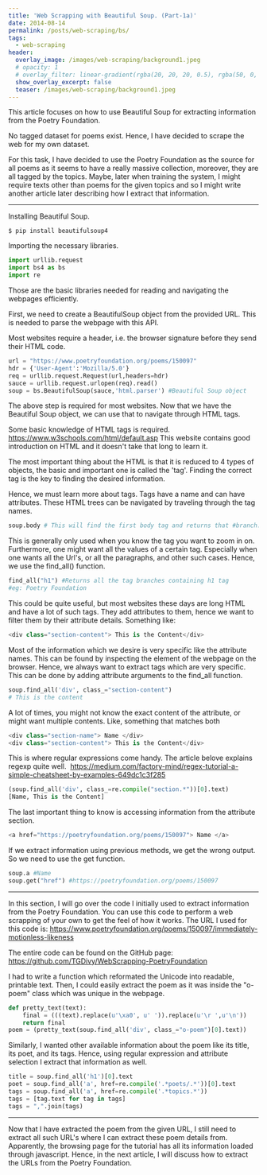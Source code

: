 ```yaml
---
title: 'Web Scrapping with Beautiful Soup. (Part-1a)'
date: 2014-08-14
permalink: /posts/web-scraping/bs/
tags:
  - web-scraping
header: 
  overlay_image: /images/web-scraping/background1.jpeg
  # opacity: 1
  # overlay_filter: linear-gradient(rgba(20, 20, 20, 0.5), rgba(50, 0, 0, 0.0))
  show_overlay_excerpt: false
  teaser: /images/web-scraping/background1.jpeg
---
```


This article focuses on how to use Beautiful Soup for extracting information from the Poetry Foundation.

No tagged dataset for poems exist. Hence, I have decided to scrape the web for my own dataset.

For this task, I have decided to use the Poetry Foundation as the source for all poems as it seems to have a really massive collection, moreover, they are all tagged by the topics. Maybe, later when training the system, I might require texts other than poems for the given topics and so I might write another article later describing how I extract that information.

---

Installing Beautiful Soup.

```
$ pip install beautifulsoup4
```

Importing the necessary libraries.

```python
import urllib.request
import bs4 as bs
import re
```

Those are the basic libraries needed for reading and navigating the webpages efficiently.

First, we need to create a BeautifulSoup object from the provided URL. This is needed to parse the webpage with this API.

Most websites require a header, i.e. the browser signature before they send their HTML code.

```python
url = "https://www.poetryfoundation.org/poems/150097"
hdr = {'User-Agent':'Mozilla/5.0'}
req = urllib.request.Request(url,headers=hdr)
sauce = urllib.request.urlopen(req).read()
soup = bs.BeautifulSoup(sauce,'html.parser') #Beautiful Soup object
```

The above step is required for most websites. Now that we have the Beautiful Soup object, we can use that to navigate through HTML tags.

Some basic knowledge of HTML tags is required. https://www.w3schools.com/html/default.asp This website contains good introduction on HTML and it doesn't take that long to learn it.

The most important thing about the HTML is that it is reduced to 4 types of objects, the basic and important one is called the 'tag'. Finding the correct tag is the key to finding the desired information.

Hence, we must learn more about tags. Tags have a name and can have attributes. These HTML trees can be navigated by traveling through the tag names.

```python
soup.body # This will find the first body tag and returns that #branch.
```

This is generally only used when you know the tag you want to zoom in on. Furthermore, one might want all the values of a certain tag. Especially when one wants all the Url's, or all the paragraphs, and other such cases. Hence, we use the find_all() function.

```python
find_all("h1") #Returns all the tag branches containing h1 tag
#eg: Poetry Foundation
```

This could be quite useful, but most websites these days are long HTML and have a lot of such tags. They add attributes to them, hence we want to filter them by their attribute details. Something like:

```python
<div class="section-content"> This is the Content</div>
```

Most of the information which we desire is very specific like the attribute names. This can be found by inspecting the element of the webpage on the browser. Hence, we always want to extract tags which are very specific. This can be done by adding attribute arguments to the find_all function.

```python
soup.find_all('div', class_="section-content")
# This is the content
```

A lot of times, you might not know the exact content of the attribute, or might want multiple contents. Like, something that matches both

```python
<div class="section-name"> Name </div>
<div class="section-content"> This is the Content</div>
```

This is where regular expressions come handy. The article belove explains regexp quite well. 
https://medium.com/factory-mind/regex-tutorial-a-simple-cheatsheet-by-examples-649dc1c3f285

```python
(soup.find_all('div', class_=re.compile("section.*"))[0].text)
[Name, This is the Content]
```

The last important thing to know is accessing information from the attribute section.

```python
<a href="https://poetryfoundation.org/poems/150097"> Name </a>
```

If we extract information using previous methods, we get the wrong output. So we need to use the get function.

```python
soup.a #Name
soup.get("href") #https://poetryfoundation.org/poems/150097
```

---

In this section, I will go over the code I initially used to extract information from the Poetry Foundation. You can use this code to perform a web scrapping of your own to get the feel of how it works. The URL I used for this code is: https://www.poetryfoundation.org/poems/150097/immediately-motionless-likeness

The entire code can be found on the GitHub page: https://github.com/TGDivy/WebScrapping-PoetryFoundation

I had to write a function which reformated the Unicode into readable, printable text. Then, I could easily extract the poem as it was inside the "o-poem" class which was unique in the webpage.

```python
def pretty_text(text):
    final = (((text).replace(u'\xa0', u' ')).replace(u'\r ',u'\n'))
    return final
poem = (pretty_text(soup.find_all('div', class_="o-poem")[0].text))
```

Similarly, I wanted other available information about the poem like its title, its poet, and its tags. Hence, using regular expression and attribute selection I extract that information as well.

```python
title = soup.find_all('h1')[0].text
poet = soup.find_all('a', href=re.compile('.*poets/.*'))[0].text
tags = soup.find_all('a', href=re.compile('.*topics.*'))
tags = [tag.text for tag in tags]
tags = ",".join(tags)
```

---

Now that I have extracted the poem from the given URL, I still need to extract all such URL's where I can extract these poem details from. Apparently, the browsing page for the tutorial has all its information loaded through javascript. Hence, in the next article, I will discuss how to extract the URLs from the Poetry Foundation.